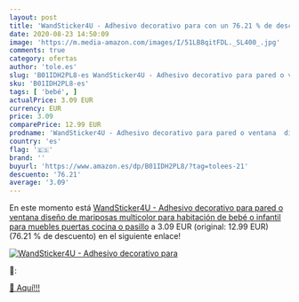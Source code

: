 ```yaml
---
layout: post
title: 'WandSticker4U - Adhesivo decorativo para con un 76.21 % de descuento'
date: 2020-08-23 14:50:09
image: 'https://m.media-amazon.com/images/I/51LB8qitFDL._SL400_.jpg'
comments: true
category: ofertas
author: 'tole.es'
slug: 'B01IDH2PL8-es WandSticker4U - Adhesivo decorativo para pared o ventana...'
sku: 'B01IDH2PL8-es'
tags: [ 'bebé', ]
actualPrice: 3.09 EUR
currency: EUR
price: 3.09
comparePrice: 12.99 EUR
prodname: 'WandSticker4U - Adhesivo decorativo para pared o ventana  diseño de mariposas  multicolor  para habitación de bebé o infantil  para muebles  puertas  cocina o pasillo'
country: 'es'
flag: '🇪🇸'
brand: ''
buyurl: 'https://www.amazon.es/dp/B01IDH2PL8/?tag=tolees-21'
descuento: '76.21'
average: '3.09'
---
```


En este momento está [WandSticker4U - Adhesivo decorativo para pared o ventana  diseño de mariposas  multicolor  para habitación de bebé o infantil  para muebles  puertas  cocina o pasillo](https://www.amazon.es/dp/B01IDH2PL8/?tag=tolees-21) a 3.09 EUR (original: 12.99 EUR) (76.21 %  de descuento) en el siguiente enlace!

[![WandSticker4U - Adhesivo decorativo para](https://m.media-amazon.com/images/I/51LB8qitFDL._SL400_.jpg)](https://www.amazon.es/dp/B01IDH2PL8/?tag=tolees-21)

🔎:


[🛒 Aquí!!!](https://www.amazon.es/dp/B01IDH2PL8/?tag=tolees-21)
